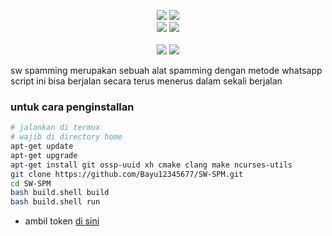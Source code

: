 <p align="center">
  <img src="https://img.shields.io/static/v1?label=Bash+Scripting&color=green&message=+&logo=GNU+Bash&logoColor=white&style=for-the-badge">
  <img src="https://img.shields.io/static/v1?label=Author&color=green&message=Bayu+Rizky+A.M&logo=Acclaim&logoColor=white&style=for-the-badge"><br>
  <img src="https://img.shields.io/github/stars/Bayu12345677/SW-SPM?logo=github&style=for-the-badge">
  <img src="https://img.shields.io/static/v1?label=Version&color=green&message=0.1&logo=Clockify&logoColor=white&style=for-the-badge"><br><br>
  <img src="https://img.shields.io/static/v1?label=Termux&color=green&message=+&logo=Iterm2&logoColor=white&style=flat">
  <img src="https://img.shields.io/github/forks/Bayu12345677/SW-SPM?logo=github&style=flat">
</p>

sw spamming merupakan sebuah alat spamming dengan metode whatsapp
script ini bisa berjalan secara terus menerus dalam sekali berjalan

### untuk cara penginstallan
```bash
# jalankan di termux
# wajib di directory home
apt-get update
apt-get upgrade
apt-get install git ossp-uuid xh cmake clang make ncurses-utils
git clone https://github.com/Bayu12345677/SW-SPM.git
cd SW-SPM
bash build.shell build
bash build.shell run
```

- ambil token [di sini](https://carapedi.id/RaqhJNMq3)
